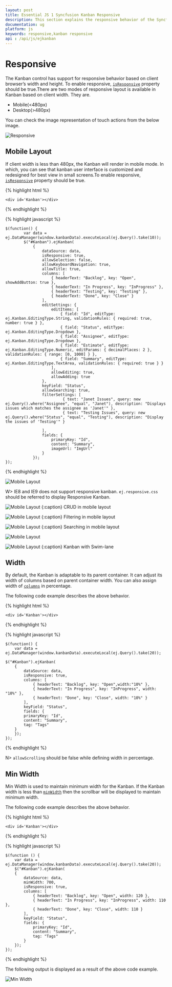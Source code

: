 ```yaml
---
layout: post
title: Essential JS 1 Syncfusion Kanban Responsive
description: This section explains the responsive behavior of the Syncfusion JavaScript Kanban component based on the client browser width and height.
documentation: ug
platform: js
keywords: responsive,kanban responsive
api : /api/js/ejkanban
---
```


# Responsive

The Kanban control has support for responsive behavior based on client browser’s width and height. To enable responsive, [`isResponsive`](https://help.syncfusion.com/api/js/ejkanban#members:isresponsive) property should be true.There are two modes of responsive layout is available in Kanban based on client width. They are.

* Mobile(<480px)
* Desktop(>480px)

You can check the image representation of touch actions from the below image.

![Responsive](Responsive_images/KanbanOverlayImage.png)

## Mobile Layout

If client width is less than 480px, the Kanban will render in mobile mode. In which, you can see that kanban user interface is customized and redesigned for best view in small screens.To enable responsive, [`isResponsive`](https://help.syncfusion.com/api/js/ejkanban#members:isresponsive) property should be true.

{% highlight html %}

    <div id='Kanban'></div>

{% endhighlight %}

{% highlight javascript %}

    $(function() {
            var data = ej.DataManager(window.kanbanData).executeLocal(ej.Query().take(10));
            $("#Kanban").ejKanban(
                {
                    dataSource: data,
                    isResponsive: true,
                    allowSelection: false,
                    allowKeyboardNavigation: true,
                    allowTitle: true,
                    columns: [
                        { headerText: "Backlog", key: "Open", showAddButton: true },
                        { headerText: "In Progress", key: "InProgress" },
                        { headerText: "Testing", key: "Testing" },
                        { headerText: "Done", key: "Close" }
                    ],
                    editSettings: {
                        editItems: [
                            { field: "Id", editType: ej.Kanban.EditingType.String, validationRules: { required: true, number: true } },
                            { field: "Status", editType: ej.Kanban.EditingType.Dropdown },
                            { field: "Assignee", editType: ej.Kanban.EditingType.Dropdown },
                            { field: "Estimate", editType: ej.Kanban.EditingType.Numeric, editParams: { decimalPlaces: 2 }, validationRules: { range: [0, 1000] } },
                            { field: "Summary", editType: ej.Kanban.EditingType.TextArea, validationRules: { required: true } }
                        ],
                        allowEditing: true,
                        allowAdding: true
                    },
                    keyField: "Status",
                    allowSearching: true,
                    filterSettings: [
                             { text: "Janet Issues", query: new ej.Query().where("Assignee", "equal", "Janet"), description: "Displays issues which matches the assignee as 'Janet'" },
                             { text: "Testing Issues", query: new ej.Query().where("Status", "equal", "Testing"), description: "Display the issues of 'Testing'" }

                    ],
                    fields: {
                        primaryKey: "Id",
                        content: "Summary",
                        imageUrl: "ImgUrl"
                    }
                });
    });


{% endhighlight %}

![Mobile Layout](Responsive_images/Responsive_img2.png)


W> IE8 and IE9 does not support responsive kanban. `ej.responsive.css` should be referred to display Responsive Kanban.

![Mobile Layout](Responsive_images/Responsive_img3.png)
{:caption}
CRUD in mobile layout

![Mobile Layout](Responsive_images/Responsive_img4.png)
{:caption}
Filtering in mobile layout

![Mobile Layout](Responsive_images/Responsive_img5.png)
{:caption}
Searching in mobile layout

![Mobile Layout](Responsive_images/Responsive_img6.png)

![Mobile Layout](Responsive_images/Responsive_img7.png)
{:caption}
Kanban with Swim-lane

## Width

By default, the Kanban is adaptable to its parent container. It can adjust its width of columns based on parent container width. You can also assign width of [`columns`](https://help.syncfusion.com/api/js/ejkanban#members:columns) in percentage. 

The following code example describes the above behavior.


{% highlight html %}

    <div id='Kanban'></div>

{% endhighlight %}

{% highlight javascript %}

    $(function() {
        var data = ej.DataManager(window.kanbanData).executeLocal(ej.Query().take(20));
        
    $("#Kanban").ejKanban(
        {
            dataSource: data,
            isResponsive: true,
            columns: [
                { headerText: "Backlog", key: "Open",width:"10%" },
                { headerText: "In Progress", key: "InProgress", width: "10%" },
                { headerText: "Done", key: "Close", width: "10%" }
            ],
            keyField: "Status",
            fields: {
            primaryKey: "Id",
            content: "Summary",
            tag: "Tags"
        }           
        });
    });


{% endhighlight %}

N> `allowScrolling` should be false while defining width in percentage.

## Min Width

Min Width is used to maintain minimum width for the Kanban. If the Kanban width is less than [`minWidth`](https://help.syncfusion.com/api/js/ejkanban#members:minwidth) then the scrollbar will be displayed to maintain minimum width.

The following code example describes the above behavior.


{% highlight html %}

    <div id='Kanban'></div>

{% endhighlight %}

{% highlight javascript %}

    $(function () {
        var data = ej.DataManager(window.kanbanData).executeLocal(ej.Query().take(20));
        $("#Kanban").ejKanban(
        {
            dataSource: data,
            minWidth: 700,
            isResponsive: true,
            columns: [
                { headerText: "Backlog", key: "Open", width: 120 },
                { headerText: "In Progress", key: "InProgress", width: 110 },
                { headerText: "Done", key: "Close", width: 110 }
            ],
            keyField: "Status",
            fields: {
                primaryKey: "Id",
                content: "Summary",
                tag: "Tags"
            }        
        });
    });


{% endhighlight %}

The following output is displayed as a result of the above code example.

![Min Width](Responsive_images/responsive_img1.png)
